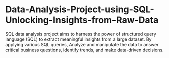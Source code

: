 # Data-Analysis-Project-using-SQL-Unlocking-Insights-from-Raw-Data
SQL data analysis project aims to harness the power of structured query language (SQL) to extract meaningful insights from a large dataset. By applying various SQL queries, Analyze and manipulate the data to answer critical business questions, identify trends, and make data-driven decisions.
